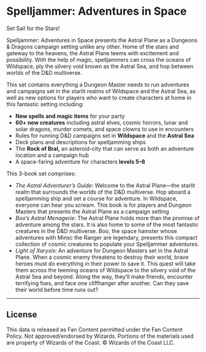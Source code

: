 # Spelljammer: Adventures in Space

Set Sail for the Stars!

Spelljammer: Adventures in Space presents the Astral Plane as a Dungeons & Dragons campaign setting unlike any other. Home of the stars and gateway to the heavens, the Astral Plane teems with excitement and possibility. With the help of magic, spelljammers can cross the oceans of Wildspace, ply the silvery void known as the Astral Sea, and hop between worlds of the D&D multiverse.

This set contains everything a Dungeon Master needs to run adventures and campaigns set in the starlit realms of Wildspace and the Astral Sea, as well as new options for players who want to create characters at home in this fantastic setting including:

* **New spells** **and magic items** for your party
* **60+ new creatures** including astral elves, cosmic horrors, lunar and solar dragons, murder comets, and space clowns to use in encounters
* Rules for running D&D campaigns set in **Wildspace** and the **Astral Sea**
* Deck plans and descriptions for spelljamming ships
* The **Rock of Bral,** an asteroid-city that can serve as both an adventure location and a campaign hub
* A space-faring adventure for characters **levels 5–8**

This 3-book set comprises:

* _The Astral Adventurer’s Guide_: Welcome to the Astral Plane—the starlit realm that surrounds the worlds of the D&D multiverse. Hop aboard a spelljamming ship and set a course for adventure. In Wildspace, everyone can hear you scream. This book is for players and Dungeon Masters that presents the Astral Plane as a campaign setting
* _Boo’s Astral Menagerie_: The Astral Plane holds more than the promise of adventure among the stars. It is also home to some of the most fantastic creatures in the D&D multiverse. Boo, the space hamster whose adventures with Minsc the Ranger are legendary, presents this compact collection of cosmic creatures to populate your Spelljammer adventures.
* _Light of Xaryxis_: An adventure for Dungeon Masters set in the Astral Plane. When a cosmic enemy threatens to destroy their world, brave heroes must do everything in their power to save it. This quest will take them across the teeming oceans of Wildspace to the silvery void of the Astral Sea and beyond. Along the way, they’ll make friends, encounter terrifying foes, and face one cliffhanger after another. Can they save their world before time runs out?

---

## License

This data is released as Fan Content permitted under the Fan Content Policy. Not approved/endorsed by Wizards. Portions of the materials used are property of Wizards of the Coast. © Wizards of the Coast LLC.
